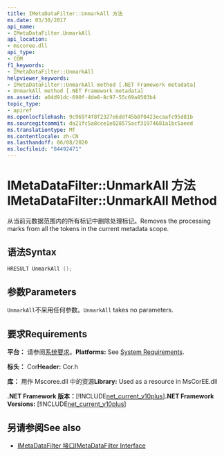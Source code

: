 ```yaml
---
title: IMetaDataFilter::UnmarkAll 方法
ms.date: 03/30/2017
api_name:
- IMetaDataFilter.UnmarkAll
api_location:
- mscoree.dll
api_type:
- COM
f1_keywords:
- IMetaDataFilter::UnmarkAll
helpviewer_keywords:
- IMetaDataFilter::UnmarkAll method [.NET Framework metadata]
- UnmarkAll method [.NET Framework metadata]
ms.assetid: a04d91dc-690f-4de8-8c97-55c69a8503b4
topic_type:
- apiref
ms.openlocfilehash: 9c969f4f8f2327e6ddf45b8f0423ecaafc95d81b
ms.sourcegitcommit: da21fc5a8cce1e028575acf31974681a1bc5aeed
ms.translationtype: MT
ms.contentlocale: zh-CN
ms.lasthandoff: 06/08/2020
ms.locfileid: "84492471"
---
```

# <a name="imetadatafilterunmarkall-method"></a><span data-ttu-id="84558-102">IMetaDataFilter::UnmarkAll 方法</span><span class="sxs-lookup"><span data-stu-id="84558-102">IMetaDataFilter::UnmarkAll Method</span></span>
<span data-ttu-id="84558-103">从当前元数据范围内的所有标记中删除处理标记。</span><span class="sxs-lookup"><span data-stu-id="84558-103">Removes the processing marks from all the tokens in the current metadata scope.</span></span>  
  
## <a name="syntax"></a><span data-ttu-id="84558-104">语法</span><span class="sxs-lookup"><span data-stu-id="84558-104">Syntax</span></span>  
  
```cpp  
HRESULT UnmarkAll ();  
```  
  
## <a name="parameters"></a><span data-ttu-id="84558-105">参数</span><span class="sxs-lookup"><span data-stu-id="84558-105">Parameters</span></span>  
 <span data-ttu-id="84558-106">`UnmarkAll`不采用任何参数。</span><span class="sxs-lookup"><span data-stu-id="84558-106">`UnmarkAll` takes no parameters.</span></span>  
  
## <a name="requirements"></a><span data-ttu-id="84558-107">要求</span><span class="sxs-lookup"><span data-stu-id="84558-107">Requirements</span></span>  
 <span data-ttu-id="84558-108">**平台：** 请参阅[系统要求](../../get-started/system-requirements.md)。</span><span class="sxs-lookup"><span data-stu-id="84558-108">**Platforms:** See [System Requirements](../../get-started/system-requirements.md).</span></span>  
  
 <span data-ttu-id="84558-109">**标头：** Cor</span><span class="sxs-lookup"><span data-stu-id="84558-109">**Header:** Cor.h</span></span>  
  
 <span data-ttu-id="84558-110">**库：** 用作 Mscoree.dll 中的资源</span><span class="sxs-lookup"><span data-stu-id="84558-110">**Library:** Used as a resource in MsCorEE.dll</span></span>  
  
 <span data-ttu-id="84558-111">**.NET Framework 版本：**[!INCLUDE[net_current_v10plus](../../../../includes/net-current-v10plus-md.md)]</span><span class="sxs-lookup"><span data-stu-id="84558-111">**.NET Framework Versions:** [!INCLUDE[net_current_v10plus](../../../../includes/net-current-v10plus-md.md)]</span></span>  
  
## <a name="see-also"></a><span data-ttu-id="84558-112">另请参阅</span><span class="sxs-lookup"><span data-stu-id="84558-112">See also</span></span>

- [<span data-ttu-id="84558-113">IMetaDataFilter 接口</span><span class="sxs-lookup"><span data-stu-id="84558-113">IMetaDataFilter Interface</span></span>](imetadatafilter-interface.md)

